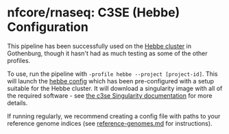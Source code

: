 # nfcore/rnaseq: C3SE (Hebbe) Configuration

This pipeline has been successfully used on the [Hebbe cluster](http://www.c3se.chalmers.se/index.php/Hebbe) in Gothenburg, though it hasn't had as much testing as some of the other profiles.

To use, run the pipeline with `-profile hebbe --project [project-id]`. This will launch the [hebbe config](../../conf/hebbe.config) which has been pre-configured with a setup suitable for the Hebbe cluster. It will download a singularity image with all of the required software - see [the c3se Singularity documentation](http://www.c3se.chalmers.se/index.php/Singularity) for more details.

If running regularly, we recommend creating a config file with paths to your reference genome indices (see [reference-genomes.md](reference-genomes.md) for instructions).

